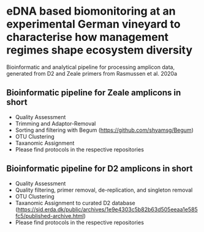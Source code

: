 #  eDNA based biomonitoring at an experimental German vineyard to characterise how management regimes shape ecosystem diversity
Bioinformatic and analytical pipeline for processing amplicon data, generated from D2 and Zeale primers from Rasmussen et al. 2020a

## Bioinformatic pipeline for Zeale amplicons in short
* Quality Assessment
* Trimming and Adaptor-Removal
* Sorting and filtering with Begum (https://github.com/shyamsg/Begum)
* OTU Clustering
* Taxanomic Assignment
* Please find protocols in the respective repositories

## Bioinformatic pipeline for D2 amplicons in short
* Quality Assessment
* Quality filtering, primer removal, de-replication, and singleton removal
* OTU Clustering
* Taxanomic Assignment to curated D2 database (https://sid.erda.dk/public/archives/1e9e4303c5b82b63d505eeaa1e585fc5/published-archive.html)
* Please find protocols in the respective repositories
